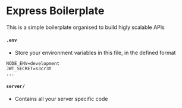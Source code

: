 # Express Boilerplate

This is a simple boilerplate organised to build higly scalable APIs

#### **`.env`**

- Store your environment variables in this file, in the defined format

```
NODE_ENV=development
JWT_SECRET=s3cr3t
...
```

#### **`server/`**

- Contains all your server specific code
